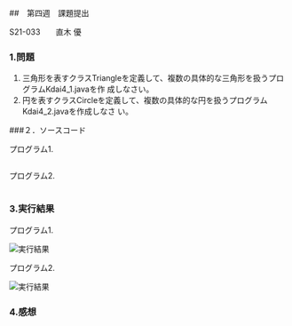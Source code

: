 ##　第四週　課題提出

S21-033　　直木 優

### 1.問題

1. 三角形を表すクラスTriangleを定義して、複数の具体的な三角形を扱うプログラムKdai4_1.javaを作
   成しなさい。
2. 円を表すクラスCircleを定義して、複数の具体的な円を扱うプログラムKdai4_2.javaを作成しなさ
   い。

###２．ソースコード

プログラム1.
```java

```

プログラム2.
```java

```

### 3.実行結果
プログラム1.

![実行結果]()

プログラム2.

![実行結果]()

### 4.感想
